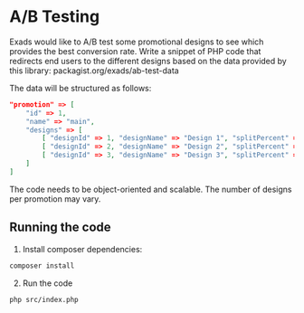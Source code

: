 # A/B Testing
Exads would like to A/B test some promotional designs to see which provides the best conversion rate.
Write a snippet of PHP code that redirects end users to the different designs based on the data
provided by this library: packagist.org/exads/ab-test-data

The data will be structured as follows:
```json
"promotion" => [
    "id" => 1,
    "name" => "main",
    "designs" => [
        [ "designId" => 1, "designName" => "Design 1", "splitPercent" => 50 ],
        [ "designId" => 2, "designName" => "Design 2", "splitPercent" => 25 ],
        [ "designId" => 3, "designName" => "Design 3", "splitPercent" => 25 ],
    ]
]
```

The code needs to be object-oriented and scalable. The number of designs per promotion may vary.

## Running the code

1. Install composer dependencies:
```bash
composer install
```

2. Run the code
```bash
php src/index.php
```
